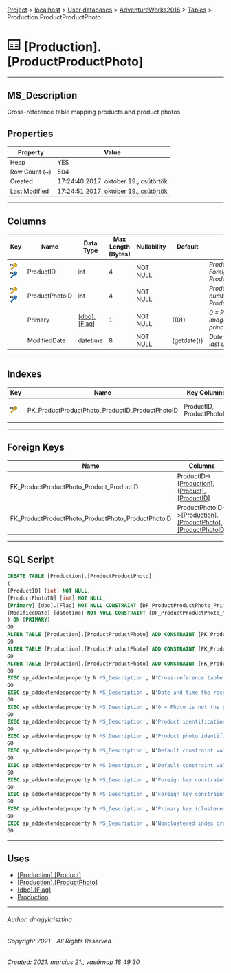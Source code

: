 #### 

[Project](../../../../index.md) > [localhost](../../../index.md) > [User databases](../../index.md) > [AdventureWorks2016](../index.md) > [Tables](Tables.md) > Production.ProductProductPhoto

# ![Tables](../../../../Images/Table32.png) [Production].[ProductProductPhoto]

---

## <a name="#description"></a>MS_Description

Cross-reference table mapping products and product photos.

## <a name="#properties"></a>Properties

| Property | Value |
|---|---|
| Heap | YES |
| Row Count (~) | 504 |
| Created | 17:24:40 2017. október 19., csütörtök |
| Last Modified | 17:24:51 2017. október 19., csütörtök |


---

## <a name="#columns"></a>Columns

| Key | Name | Data Type | Max Length (Bytes) | Nullability | Default | Description |
|---|---|---|---|---|---|---|
| [![Primary Key PK_ProductProductPhoto_ProductID_ProductPhotoID: ProductID\ProductPhotoID](../../../../Images/pk.png)](#indexes)[![Foreign Keys FK_ProductProductPhoto_Product_ProductID: [Production].[Product].ProductID](../../../../Images/fk.png)](#foreignkeys) | ProductID | int | 4 | NOT NULL |  | _Product identification number. Foreign key to Product.ProductID._ |
| [![Primary Key PK_ProductProductPhoto_ProductID_ProductPhotoID: ProductID\ProductPhotoID](../../../../Images/pk.png)](#indexes)[![Foreign Keys FK_ProductProductPhoto_ProductPhoto_ProductPhotoID: [Production].[ProductPhoto].ProductPhotoID](../../../../Images/fk.png)](#foreignkeys) | ProductPhotoID | int | 4 | NOT NULL |  | _Product photo identification number. Foreign key to ProductPhoto.ProductPhotoID._ |
|  | Primary | [[dbo].[Flag]](../Programmability/Types/User-Defined_Data_Types/Flag.md) | 1 | NOT NULL | ((0)) | _0 = Photo is not the principal image. 1 = Photo is the principal image._ |
|  | ModifiedDate | datetime | 8 | NOT NULL | (getdate()) | _Date and time the record was last updated._ |


---

## <a name="#indexes"></a>Indexes

| Key | Name | Key Columns | Unique | Description |
|---|---|---|---|---|
| [![Primary Key PK_ProductProductPhoto_ProductID_ProductPhotoID: ProductID\ProductPhotoID](../../../../Images/pk.png)](#indexes) | PK_ProductProductPhoto_ProductID_ProductPhotoID | ProductID, ProductPhotoID | YES | _Primary key (clustered) constraint_ |


---

## <a name="#foreignkeys"></a>Foreign Keys

| Name | Columns | Description |
|---|---|---|
| FK_ProductProductPhoto_Product_ProductID | ProductID->[[Production].[Product].[ProductID]](Product.md) | _Foreign key constraint referencing Product.ProductID._ |
| FK_ProductProductPhoto_ProductPhoto_ProductPhotoID | ProductPhotoID->[[Production].[ProductPhoto].[ProductPhotoID]](ProductPhoto.md) | _Foreign key constraint referencing ProductPhoto.ProductPhotoID._ |


---

## <a name="#sqlscript"></a>SQL Script

```sql
CREATE TABLE [Production].[ProductProductPhoto]
(
[ProductID] [int] NOT NULL,
[ProductPhotoID] [int] NOT NULL,
[Primary] [dbo].[Flag] NOT NULL CONSTRAINT [DF_ProductProductPhoto_Primary] DEFAULT ((0)),
[ModifiedDate] [datetime] NOT NULL CONSTRAINT [DF_ProductProductPhoto_ModifiedDate] DEFAULT (getdate())
) ON [PRIMARY]
GO
ALTER TABLE [Production].[ProductProductPhoto] ADD CONSTRAINT [PK_ProductProductPhoto_ProductID_ProductPhotoID] PRIMARY KEY NONCLUSTERED  ([ProductID], [ProductPhotoID]) ON [PRIMARY]
GO
ALTER TABLE [Production].[ProductProductPhoto] ADD CONSTRAINT [FK_ProductProductPhoto_Product_ProductID] FOREIGN KEY ([ProductID]) REFERENCES [Production].[Product] ([ProductID])
GO
ALTER TABLE [Production].[ProductProductPhoto] ADD CONSTRAINT [FK_ProductProductPhoto_ProductPhoto_ProductPhotoID] FOREIGN KEY ([ProductPhotoID]) REFERENCES [Production].[ProductPhoto] ([ProductPhotoID])
GO
EXEC sp_addextendedproperty N'MS_Description', N'Cross-reference table mapping products and product photos.', 'SCHEMA', N'Production', 'TABLE', N'ProductProductPhoto', NULL, NULL
GO
EXEC sp_addextendedproperty N'MS_Description', N'Date and time the record was last updated.', 'SCHEMA', N'Production', 'TABLE', N'ProductProductPhoto', 'COLUMN', N'ModifiedDate'
GO
EXEC sp_addextendedproperty N'MS_Description', N'0 = Photo is not the principal image. 1 = Photo is the principal image.', 'SCHEMA', N'Production', 'TABLE', N'ProductProductPhoto', 'COLUMN', N'Primary'
GO
EXEC sp_addextendedproperty N'MS_Description', N'Product identification number. Foreign key to Product.ProductID.', 'SCHEMA', N'Production', 'TABLE', N'ProductProductPhoto', 'COLUMN', N'ProductID'
GO
EXEC sp_addextendedproperty N'MS_Description', N'Product photo identification number. Foreign key to ProductPhoto.ProductPhotoID.', 'SCHEMA', N'Production', 'TABLE', N'ProductProductPhoto', 'COLUMN', N'ProductPhotoID'
GO
EXEC sp_addextendedproperty N'MS_Description', N'Default constraint value of GETDATE()', 'SCHEMA', N'Production', 'TABLE', N'ProductProductPhoto', 'CONSTRAINT', N'DF_ProductProductPhoto_ModifiedDate'
GO
EXEC sp_addextendedproperty N'MS_Description', N'Default constraint value of 0 (FALSE)', 'SCHEMA', N'Production', 'TABLE', N'ProductProductPhoto', 'CONSTRAINT', N'DF_ProductProductPhoto_Primary'
GO
EXEC sp_addextendedproperty N'MS_Description', N'Foreign key constraint referencing Product.ProductID.', 'SCHEMA', N'Production', 'TABLE', N'ProductProductPhoto', 'CONSTRAINT', N'FK_ProductProductPhoto_Product_ProductID'
GO
EXEC sp_addextendedproperty N'MS_Description', N'Foreign key constraint referencing ProductPhoto.ProductPhotoID.', 'SCHEMA', N'Production', 'TABLE', N'ProductProductPhoto', 'CONSTRAINT', N'FK_ProductProductPhoto_ProductPhoto_ProductPhotoID'
GO
EXEC sp_addextendedproperty N'MS_Description', N'Primary key (clustered) constraint', 'SCHEMA', N'Production', 'TABLE', N'ProductProductPhoto', 'CONSTRAINT', N'PK_ProductProductPhoto_ProductID_ProductPhotoID'
GO
EXEC sp_addextendedproperty N'MS_Description', N'Nonclustered index created by a primary key constraint.', 'SCHEMA', N'Production', 'TABLE', N'ProductProductPhoto', 'INDEX', N'PK_ProductProductPhoto_ProductID_ProductPhotoID'
GO

```


---

## <a name="#uses"></a>Uses

* [[Production].[Product]](Product.md)
* [[Production].[ProductPhoto]](ProductPhoto.md)
* [[dbo].[Flag]](../Programmability/Types/User-Defined_Data_Types/Flag.md)
* [Production](../Security/Schemas/Production.md)


---

###### Author:  dnagykrisztina

###### Copyright 2021 - All Rights Reserved

###### Created: 2021. március 21., vasárnap 18:49:30

